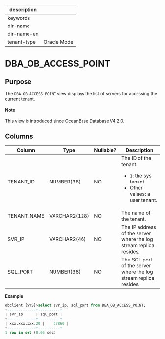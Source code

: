 |description||
|---|---|
|keywords||
|dir-name||
|dir-name-en||
|tenant-type|Oracle Mode|

# DBA_OB_ACCESS_POINT

## Purpose

The `DBA_OB_ACCESS_POINT` view displays the list of servers for accessing the current tenant. 

 <main id="notice" type='explain'>
   <h4>Note</h4>
   <p>This view is introduced since OceanBase Database V4.2.0. </p>
 </main>

## Columns

| **Column** | **Type** | **Nullable?** | **Description** |
| --- | --- | --- | --- |
| TENANT_ID | NUMBER(38) | NO | The ID of the tenant.<ul><li>`1`: the sys tenant.  </li><li>Other values: a user tenant. </li></ul> |
| TENANT_NAME | VARCHAR2(128) | NO | The name of the tenant. |
| SVR_IP | VARCHAR2(46) | NO | The IP address of the server where the log stream replica resides. |
| SQL_PORT | NUMBER(38) | NO | The SQL port of the server where the log stream replica resides. |

**Example**

```sql
obclient [SYS]>select svr_ip, sql_port from DBA_OB_ACCESS_POINT;
+-------------+----------+
| svr_ip      | sql_port |
+-------------+----------+
| xxx.xxx.xxx.20 |    17860 |
+-------------+----------+
1 row in set (0.05 sec)
```
